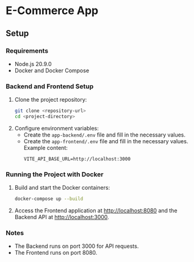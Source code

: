 # E-Commerce App

## Setup

### Requirements
- Node.js 20.9.0
- Docker and Docker Compose

### Backend and Frontend Setup
1. Clone the project repository:
   ```bash
   git clone <repository-url>
   cd <project-directory>
   ```
2. Configure environment variables:
   - Create the `app-backend/.env` file and fill in the necessary values.
   - Create the `app-frontend/.env` file and fill in the necessary values. Example content:
     ```env
     VITE_API_BASE_URL=http://localhost:3000
     ```

### Running the Project with Docker
1. Build and start the Docker containers:
   ```bash
   docker-compose up --build
   ```
2. Access the Frontend application at [http://localhost:8080](http://localhost:8080) and the Backend API at [http://localhost:3000](http://localhost:3000).

### Notes
- The Backend runs on port 3000 for API requests.
- The Frontend runs on port 8080.
